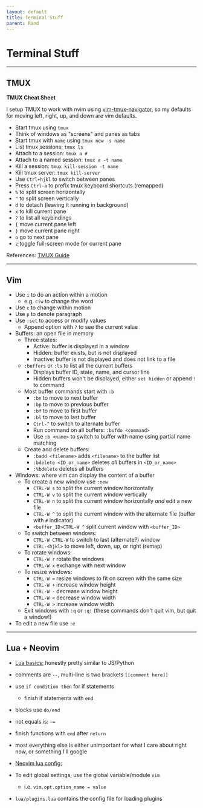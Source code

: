 ```yaml
---
layout: default
title: Terminal Stuff
parent: Rand
---
```


# Terminal Stuff

---

## TMUX

**TMUX Cheat Sheet**

I setup TMUX to work with nvim using [vim-tmux-navigator](https://github.com/christoomey/vim-tmux-navigator), so my defaults for moving left, right, up, and down are vim defaults.

- Start tmux using `tmux`
- Think of windows as "screens" and panes as tabs
- Start tmux with `name` using `tmux new -s name`
- List tmux sessions: `tmux ls`
- Attach to a session: `tmux a #`
- Attach to a named session: `tmux a -t name`
- Kill a session: `tmux kill-session -t name`
- Kill tmux server: `tmux kill-server`
- Use `Ctrl+hjkl` to switch between panes
- Press `Ctrl-a` to prefix tmux keyboard shortcuts (remapped)
- `%` to split screen horizontally
- `"` to split screen vertically
- `d` to detach (leaving it running in background)
- `x` to kill current pane
- `?` to list all keybindings
- `{` move current pane left
- `}` move current pane right
- `o` go to next pane
- `z` toggle full-screen mode for current pane

References: [TMUX Guide](https://tmuxguide.readthedocs.io/en/latest/tmux/tmux.html)

---

## Vim

- Use `i` to do an action within a motion
    - e.g. `ciw` to change the word
- Use `c` to change within motion
- Use `p` to denote paragraph
- Use `:set` to access or modify values
    - Append option with `?` to see the current value
- Buffers: an open file in memory
    - Three states:
        - Active: buffer is displayed in a window
        - Hidden: buffer exists, but is not displayed
        - Inactive: buffer is not displayed and does not link to a file
    - `:buffers` or `:ls` to list all the current buffers
        - Displays buffer ID, state, name, and cursor line
        - Hidden buffers won't be displayed, either `set hidden` or append `!` to command
    - Most buffer commands start with `:b`
        - `:bn` to move to next buffer
        - `:bp` to move to previous buffer
        - `:bf` to move to first buffer
        - `:bl` to move to last buffer
        - `Ctrl-^` to switch to alternate buffer
        - Run command on all buffers: `:bufdo <command>`
        - Use `:b <name>` to switch to buffer with name using partial name matching
    - Create and delete buffers:
        - `:badd <filename>` adds `<filename>` to the buffer list
        - `:bdelete <ID_or_name>` deletes *all* buffers in `<ID_or_name>`
        - `:%bdelete` deletes all buffers
- Windows: where vim can display the content of a buffer
    - To create a new window use `:new`
        - `CTRL-W s` to split the current window horizontally
        - `CTRL-W v` to split the current window vertically
        - `CTRL-W n` to split the current window horizontally *and* edit a new file
        - `CTRL-W ^` to split the current window with the alternate file (buffer with `#` indicator)
        - `<buffer_ID>CTRL-W ^` split current window with `<buffer_ID>`
    - To switch between windows:
        - `CTRL-W CTRL-W` to switch to last (alternate?) window
        - `CTRL-<hjkl>` to move left, down, up, or right (remap)
    - To rotate windows:
        - `CTRL-W r` rotate the windows
        - `CTRL-W x` exchange with next window
    - To resize windows:
        - `CTRL-W =` resize windows to fit on screen with the same size
        - `CTRL-W +` increase window height
        - `CTRL-W -` decrease window height
        - `CTRL-W <` decrease window width
        - `CTRL-W >` increase window width
    - Exit windows with `:q` or `:q!` (these commands don't quit vim, but quit a window!)
- To edit a new file use `:e`

---

## Lua + Neovim

- [Lua basics:](https://learnxinyminutes.com/docs/lua/) honestly pretty similar to JS/Python
- comments are `--`, multi-line is two brackets `[[comment here]]`
- use `if condition then` for if statements
    - finish if statements with `end`
- blocks use `do/end`
- not equals is: `~=`
- finish functions with `end` after `return`
- most everything else is either unimportant for what I care about right now, or something I'll google

- [Neovim lua config:](https://vonheikemen.github.io/devlog/tools/build-your-first-lua-config-for-neovim/)
- To edit global settings, use the global variable/module `vim`
    - i.e. `vim.opt.option_name = value`
- `lua/plugins.lua` contains the config file for loading plugins
